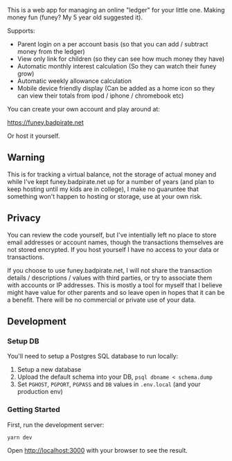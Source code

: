 This is a web app for managing an online "ledger" for your little one.  Making money fun (funey?  My 5 year old suggested it).

Supports:

*  Parent login on a per account basis (so that you can add / subtract money from the ledger)
*  View only link for children (so they can see how much money they have)
*  Automatic monthly interest calculation (So they can watch their funey grow)
*  Automatic weekly allowance calculation
*  Mobile device friendly display (Can be added as a home icon so they can view their totals from ipod / iphone / chromebook etc)

You can create your own account and play around at:

https://funey.badpirate.net

Or host it yourself.

## Warning

This is for tracking a virtual balance, not the storage of actual money and while I've kept funey.badpirate.net 
up for a number of years (and plan to keep hosting until my kids are in college), I
make no guaruntee that something won't happen to hosting or storage, use at your own risk.

## Privacy

You can review the code yourself, but I've intentially left no place to store email addresses or account names,
though the transactions themselves are not stored encrypted. If you host yourself I have no access to your data
or transactions.

If you choose to use funey.badpirate.net, I will not share the transaction details / descriptions / values with
third parties, or try to associate them with accounts or IP addresses.  This is mostly a tool for myself that
I believe might have value for other parents and so leave open in hopes that it can be a benefit.  There will be 
no commercial or private use of your data.

## Development

### Setup DB

You'll need to setup a Postgres SQL database to run locally:

1.  Setup a new database
2.  Upload the default schema into your DB, `psql dbname < schema.dump`
3.  Set `PGHOST`, `PGPORT`, `PGPASS` and `DB` values in `.env.local` (and your production env)

### Getting Started

First, run the development server:

```bash
yarn dev
```

Open [http://localhost:3000](http://localhost:3000) with your browser to see the result.